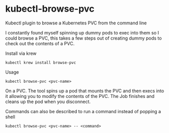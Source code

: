 # kubectl-browse-pvc
Kubectl plugin to browse a Kubernetes PVC from the command line

I constantly found myself spinning up dummy pods to exec into them so I could browse a PVC, this takes a few steps out of creating dummy pods to check out the contents of a PVC. 

Install via krew
```
kubectl krew install browse-pvc
```

Usage

```
kubectl browse-pvc <pvc-name>
```
On a PVC. The tool spins up a pod that mounts the PVC and then execs into it allowing you to modify the contents of the PVC. The Job finishes and cleans up the pod when you disconnect.

Commands can also be described to run a command instead of popping a shell
```
kubectl browse-pvc <pvc-name> -- <command> 
```
